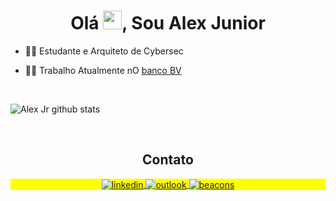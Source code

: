 <h1 align="center">Olá <img src="https://raw.githubusercontent.com/kaueMarques/kaueMarques/master/hi.gif" height="30px">, Sou Alex Junior</h1>
<p align="center"></p>

- 👨‍🎓 Estudante e Arquiteto de Cybersec

- 👨‍💻 Trabalho Atualmente nO [banco BV](https://www.bv.com.br/)

<br>

![Alex Jr github stats](https://github-readme-stats.vercel.app/api?username=alexjuniorr&count_private=true&show_icons=true&theme=tokyonight)

<br>
<h2 align="center"> Contato </h2>

<p align="center" style="background:yellow">
<a href="https://www.linkedin.com/in/alex-junior/" target="_blank">
  <img align="center" src="https://img.shields.io/badge/LinkedIn-0077B5?style=for-the-badge&logo=linkedin&logoColor=white" alt="linkedin"/>
</a>
<a href="mailto:alexalencarjr@outlook.com" target="_blank">
 <img align="center" src="https://img.shields.io/badge/Microsoft_Outlook-0078D4?style=for-the-badge&logo=microsoft-outlook&logoColor=white" alt="outlook"/>
</a>
<a href="https://beacons.ai/alex_junior" target="_blank">
 <img align="center" src="https://img.shields.io/badge/website-000000?style=for-the-badge&logo=About.me&logoColor=white" alt="beacons"/>
</a>
</p>
